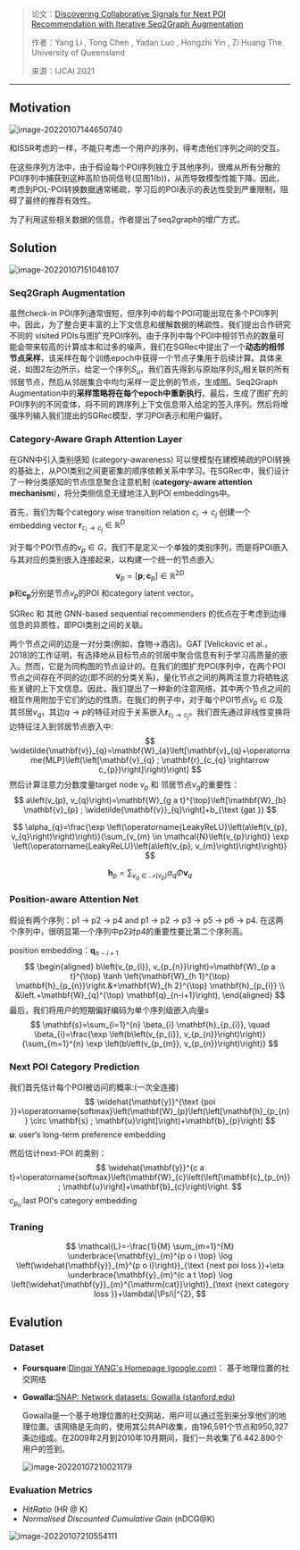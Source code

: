 > 论文：[Discovering Collaborative Signals for Next POI Recommendation with Iterative Seq2Graph Augmentation](https://arxiv.org/pdf/2106.15814.pdf)
>
> 作者：Yang Li , Tong Chen , Yadan Luo , Hongzhi Yin , Zi Huang The University of Queensland
>
> 来源：IJCAI 2021

------

## Motivation

![image-20220107144650740](https://cdn.jsdelivr.net/gh/Zhangxin98/Note@main/img/202201071446815.png)

和ISSR考虑的一样，不能只考虑一个用户的序列，得考虑他们序列之间的交互。

在这些序列方法中，由于假设每个POI序列独立于其他序列，很难从所有分散的POI序列中捕获到这种高阶协同信号(见图1(b))，从而导致模型性能下降。因此，考虑到POL-POI转换数据通常稀疏，学习后的POI表示的表达性受到严重限制，阻碍了最终的推荐有效性。

为了利用这些相关数据的信息，作者提出了seq2graph的增广方式。

## Solution

![image-20220107151048107](https://cdn.jsdelivr.net/gh/Zhangxin98/Note@main/img/202201071510215.png)

### Seq2Graph Augmentation

虽然check-in POI序列通常很短，但序列中的每个POI可能出现在多个POI序列中。因此，为了整合更丰富的上下文信息和缓解数据的稀疏性，我们提出合作研究不同的 visited POIs与图扩充POI序列。由于序列中每个POI中相邻节点的数量可能会带来较高的计算成本和过多的噪声，我们在SGRec中提出了一个**动态的相邻节点采样**，该采样在每个训练epoch中获得一个节点子集用于后续计算。具体来说，如图2左边所示，给定一个序列$S_u$，我们首先得到与原始序列$S_u$相关联的所有邻居节点，然后从邻居集合中均匀采样一定比例的节点，生成图。Seq2Graph Augmentation中的**采样策略将在每个epoch中重新执行**。最后，生成了图扩充的POI序列的不同变体，将不同的跨序列上下文信息带入给定的签入序列。然后将增强序列输入我们提出的SGRec模型，学习POI表示和用户偏好。

### Category-Aware Graph Attention Layer

在GNN中引入类别感知 (category-awareness) 可以使模型在建模稀疏的POI转换的基础上，从POI类别之间更密集的顺序依赖关系中学习。在SGRec中，我们设计了一种分类感知的节点信息聚合注意机制 (**category-aware attention mechanism**)，将分类侧信息无缝地注入到POI embeddings中。

首先，我们为每个category wise transition relation $c_i \rightarrow c_j$ 创建一个embedding vector $\mathbf{r}_{c_{i} \rightarrow c_{j}} \in \mathbb{R}^{D}$

对于每个POI节点的$v_p \in G$，我们不是定义一个单独的类别序列，而是将POI嵌入与其对应的类别嵌入连接起来，以构建一个统一的节点嵌入:
$$
\mathbf{v}_{p}=\left[\mathbf{p} ; \mathbf{c}_{p}\right] \in \mathbb{R}^{2 D}
$$
$\mathbf p$和$\mathbf{c_p}$分别是节点$v_p$的POI 和category latent vector。

SGRec 和 其他 GNN-based sequential recommenders 的优点在于考虑到边缘信息的异质性，即POI类别之间的关联。

两个节点之间的边是一对分类(例如，食物→酒店)。GAT [Velickovic et al.， 2018]的工作证明，有选择地从目标节点的邻居中聚合信息有利于学习高质量的嵌入。然而，它是为同构图的节点设计的。在我们的图扩充POI序列中，在两个POI节点之间存在不同的边(即不同的分类关系)，量化节点之间的两两注意力将牺牲这些关键的上下文信息。因此，我们提出了一种新的注意网络，其中两个节点之间的相互作用附加于它们的边的性质。在我们的例子中，对于每个POI节点$v_p \in G$及其邻居$v_q$，其边$q→p$的特征对应于关系嵌入$\mathbf{r}_{c_{i} \rightarrow c_{j}}$。我们首先通过非线性变换将边特征注入到邻居节点嵌入中:
$$
\widetilde{\mathbf{v}}_{q}=\mathbf{W}_{a}\left[\mathbf{v}_{q}+\operatorname{MLP}\left(\left[\mathbf{v}_{q} ; \mathbf{r}_{c_{q} \rightarrow c_{p}}\right]\right)\right]
$$
然后计算注意力分数度量target node $v_p$ 和 邻居节点$v_q$的重要性：
$$
a\left(v_{p}, v_{q}\right)=\mathbf{W}_{g a t}^{\top}\left[\mathbf{W}_{b} \mathbf{v}_{p} ; \widetilde{\mathbf{v}}_{q}\right]+b_{\text {gat }}
$$

$$
\alpha_{q}=\frac{\exp \left(\operatorname{LeakyReLU}\left(a\left(v_{p}, v_{q}\right)\right)\right)}{\sum_{v_{m} \in \mathcal{N}\left(v_{p}\right)} \exp \left(\operatorname{LeakyReLU}\left(a\left(v_{p}, v_{m}\right)\right)\right)}
$$

$$
\mathbf{h}_{p}=\sum_{v_{q} \in \mathcal{N}\left(v_{p}\right)} \alpha_{q} \Phi \mathbf{v}_{q}
$$

### Position-aware Attention Net

假设有两个序列：p1 → p2 → p4 and p1 → p2 → p3 → p5 → p6 → p4.  在这两个序列中，很明显第一个序列中p2对p4的重要性要比第二个序列高。

position embedding：$\mathbf{q}_{n-i+1}$
$$
\begin{aligned}
b\left(v_{p_{i}}, v_{p_{n}}\right)=\mathbf{W}_{p a t}^{\top} \tanh \left(\mathbf{W}_{h 1}^{\top} \mathbf{h}_{p_{n}}\right.&+\mathbf{W}_{h 2}^{\top} \mathbf{h}_{p_{i}} \\
&\left.+\mathbf{W}_{q}^{\top} \mathbf{q}_{n-i+1}\right),
\end{aligned}
$$
最后，我们将用户的短期偏好编码为单个序列级嵌入向量s
$$
\mathbf{s}=\sum_{i=1}^{n} \beta_{i} \mathbf{h}_{p_{i}}, \quad \beta_{i}=\frac{\exp \left(b\left(v_{p_{i}}, v_{p_{n}}\right)\right)}{\sum_{m=1}^{n} \exp \left(b\left(v_{p_{m}}, v_{p_{n}}\right)\right)}
$$

### Next POI Category Prediction

我们首先估计每个POI被访问的概率:(一次全连接)
$$
\widehat{\mathbf{y}}^{\text {poi }}=\operatorname{softmax}\left(\mathbf{W}_{p}\left(\left[\mathbf{h}_{p_{n}} \circ \mathbf{s} ; \mathbf{u}\right]\right)+\mathbf{b}_{p}\right)
$$
$\mathbf{u}$: user‘s long-term preference embedding

然后估计next-POI 的类别：
$$
\widehat{\mathbf{y}}^{c a t}=\operatorname{softmax}\left(\mathbf{W}_{c}\left(\left[\mathbf{c}_{p_{n}} ; \mathbf{u}\right]+\mathbf{b}_{c}\right)\right.
$$
$c_{p_n}$:last POI's category embedding

### Traning

$$
\mathcal{L}=-\frac{1}{M} \sum_{m=1}^{M} \underbrace{\mathbf{y}_{m}^{p o i \top} \log \left(\widehat{\mathbf{y}}_{m}^{p o i}\right)}_{\text {next poi loss }}+\eta \underbrace{\mathbf{y}_{m}^{c a t \top} \log \left(\widehat{\mathbf{y}}_{m}^{\mathrm{cat}}\right)}_{\text {next category loss }}+\lambda\|\Psi\|^{2},
$$

## Evalution

### Dataset

* **Foursquare**:[Dingqi YANG's Homepage (google.com)](https://sites.google.com/site/yangdingqi/home)： 基于地理位置的社交网络

* **Gowalla:**[SNAP: Network datasets: Gowalla (stanford.edu)](http://snap.stanford.edu/data/loc-gowalla.html)

    Gowalla是一个基于地理位置的社交网站，用户可以通过签到来分享他们的地理位置。该网络是无向的，使用其公共API收集，由196,591个节点和950,327条边组成。在2009年2月到2010年10月期间，我们一共收集了6.442.890个用户的签到。

    ![image-20220107210021179](https://cdn.jsdelivr.net/gh/Zhangxin98/Note@main/img/202201072100266.png)

### Evaluation Metrics

* $Hit Ratio$  (HR @ K)
* $Normalised \  Discounted \ Cumulative \  Gain$ (nDCG@K)

![image-20220107210554111](https://cdn.jsdelivr.net/gh/Zhangxin98/Note@main/img/202201072105209.png)